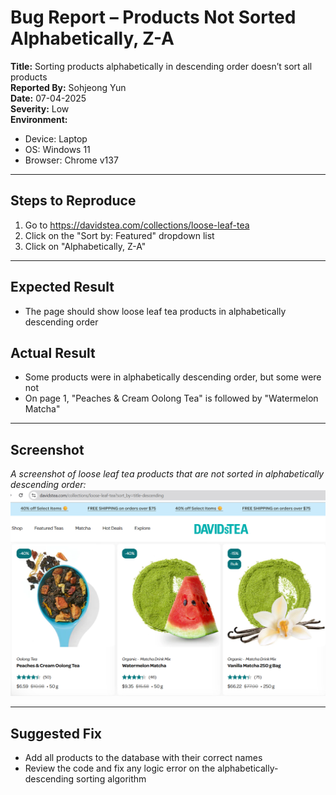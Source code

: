 # Bug Report – Products Not Sorted Alphabetically, Z-A

**Title:** Sorting products alphabetically in descending order doesn’t sort all products  
**Reported By:** Sohjeong Yun  
**Date:** 07-04-2025  
**Severity:** Low  
**Environment:**
- Device: Laptop
- OS: Windows 11
- Browser: Chrome v137

---

## Steps to Reproduce

1. Go to https://davidstea.com/collections/loose-leaf-tea
2. Click on the "Sort by: Featured" dropdown list
3. Click on "Alphabetically, Z-A"

---

## Expected Result
- The page should show loose leaf tea products in alphabetically descending order

## Actual Result
- Some products were in alphabetically descending order, but some were not
- On page 1, "Peaches & Cream Oolong Tea" is followed by "Watermelon Matcha"

---

## Screenshot
*A screenshot of loose leaf tea products that are not sorted in alphabetically descending order:*
![Not sorted in alphabetically descending order](../images/davidstea/alphabetically_descending_error.png)

---

## Suggested Fix
- Add all products to the database with their correct names
- Review the code and fix any logic error on the alphabetically-descending sorting algorithm


